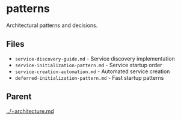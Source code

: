 # patterns

Architectural patterns and decisions.

## Files

- `service-discovery-guide.md` - Service discovery implementation
- `service-initialization-pattern.md` - Service startup order
- `service-creation-automation.md` - Automated service creation
- `deferred-initialization-pattern.md` - Fast startup patterns

## Parent
[../+architecture.md](../+architecture.md)